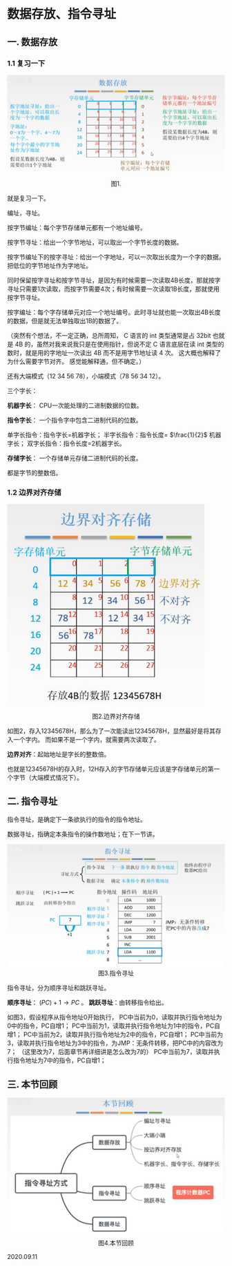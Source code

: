 # 数据存放、指令寻址

## 一. 数据存放

### 1.1 复习一下

<img src="计组902-1.png" alt="计组902-1" style="zoom: 67%;" />

<center>图1. </center>

就是复习一下。

编址，寻址。

按字节编址：每个字节存储单元都有一个地址编号。

按字节寻址：给出一个字节地址，可以取出一个字节长度的数据。

按字节编址下的按字寻址：给出一个字地址，可以一次取出长度为一个字的数据。
把低位的字节地址作为字地址。

同时保留按字寻址和按字节寻址，是因为有时候需要一次读取4B长度，那就按字寻址只需要1次读取，而按字节需要4次；有时候需要一次读取1B长度，那就使用按字节寻址。

按字编址：每个字存储单元对应一个地址编号。此时寻址就也能一次取出4B长度的数据，但是就无法单独取出1B的数据了。

（突然有个想法，不一定正确，总所周知， C 语言的 int 类型通常是占 32bit 也就是 4B 的，虽然对我来说我只是在使用指针，但说不定 C 语言底层在读 int 类型的数时，就是用的字地址一次读出 4B 而不是用字节地址读 4 次。
这大概也解释了为什么需要字节对齐。
感觉能解释通，但不确定。）

还有大端模式（12 34 56 78），小端模式（78 56 34 12）。

三个字长：

**机器字长**：
CPU一次能处理的二进制数据的位数。

**指令字长**：
一个指令字中包含二进制代码的位数。

单字长指令：指令字长=机器字长；
半字长指令：指令长度= $\frac{1}{2}$ 机器字长；
双字长指令：指令长度=2机器字长。

**存储字长**：
一个存储单元存储二进制代码的长度。

都是字节的整数倍。

### 1.2 边界对齐存储

<img src="计组902-2.png" alt="计组902-2" style="zoom:67%;" />

<center>图2.边界对齐存储</center>

如图2，存入12345678H，那么为了一次能读出12345678H，显然最好是将其存入一个字内。
而如果不是一个字内，就需要两次读取了。

**边界对齐**：起始地址是字长的整数倍。

也就是12345678H的存入时，12H存入的字节存储单元应该是字存储单元的第一个字节（大端模式情况下）。

## 二. 指令寻址

指令寻址，是确定下一条欲执行的指令的指令地址。

数据寻址，指确定本条指令的操作数地址；在下一节讲。

<img src="计组902-3.png" alt="计组902-3" style="zoom:67%;" />

<center>图3.指令寻址</center>

指令寻址，分为顺序寻址和跳跃寻址。

**顺序寻址**： $(PC)+1\rightarrow PC$ 。
**跳跃寻址**：由转移指令给出。

如图3，假设程序从指令地址0开始执行，
PC中当前为0，读取并执行指令地址为0中的指令，PC自增1；
PC中当前为1，读取并执行指令地址为1中的指令，PC自增1；
PC中当前为2，读取并执行指令地址为2中的指令，PC自增1；
PC中当前为3，读取并执行指令地址为3中的指令，为JMP：无条件转移，把PC中的内容改为7；
（这里改为7，后面章节再详细讲是怎么改为7的）
PC中当前为7，读取并执行指令地址为7中的指令，PC自增1；

## 三. 本节回顾

<img src="计组902-4.png" alt="计组902-4" style="zoom:67%;" />

<center>图4.本节回顾</center>

2020.09.11